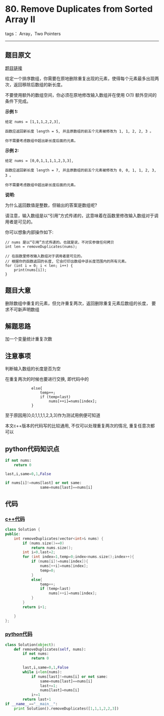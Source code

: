 # 80. Remove Duplicates from Sorted Array II

tags： Array，Two Pointers

---

## 题目原文
[题目链接](https://leetcode-cn.com/problems/remove-duplicates-from-sorted-array-ii/)

给定一个排序数组，你需要在原地删除重复出现的元素，使得每个元素最多出现两次，返回移除后数组的新长度。

不要使用额外的数组空间，你必须在原地修改输入数组并在使用 O(1) 额外空间的条件下完成。

**示例 1:**

```
给定 nums = [1,1,1,2,2,3],

函数应返回新长度 length = 5, 并且原数组的前五个元素被修改为 1, 1, 2, 2, 3 。

你不需要考虑数组中超出新长度后面的元素。
```

**示例 2:**

```
给定 nums = [0,0,1,1,1,1,2,3,3],

函数应返回新长度 length = 7, 并且原数组的前五个元素被修改为 0, 0, 1, 1, 2, 3, 3 。

你不需要考虑数组中超出新长度后面的元素。
```

**说明:**

为什么返回数值是整数，但输出的答案是数组呢?

请注意，输入数组是以“引用”方式传递的，这意味着在函数里修改输入数组对于调用者是可见的。

你可以想象内部操作如下:

```
// nums 是以“引用”方式传递的。也就是说，不对实参做任何拷贝
int len = removeDuplicates(nums);

// 在函数里修改输入数组对于调用者是可见的。
// 根据你的函数返回的长度, 它会打印出数组中该长度范围内的所有元素。
for (int i = 0; i < len; i++) {
    print(nums[i]);
}
```

## 题目大意
删除数组中重复的元素，但允许重复两次，返回删除重复元素后数组的长度，
要求不可新声明数组

## 解题思路
加一个变量统计重复次数

## 注意事项

判断输入数组的长度是否为空

在重复两次的时候也要进行交换, 即代码中的
```
            else{
                temp++;
                if (temp<last)
                    nums[++i]=nums[index];
            }
```

至于原因用[0,0,1,1,1,1,2,3,3]作为测试用例便可知道

本文c++版本的代码写的比较通用, 不仅可以处理重复两次的情况, 重复任意次都可以

## python代码知识点

```python
if not nums:
    return 0
```

```python
last,i,same=0,1,False
```

```python
if nums[i]!=nums[last] or not same:
                same=nums[last]==nums[i]
```

## 代码

### [c++代码](./src/cpp/RemoveDuplicatesFromSortedArrayII.cpp)

```c++
class Solution {
public:
    int removeDuplicates(vector<int>& nums) {
        if (nums.size()==0)
            return nums.size();
        int i=0,last=2;
        for (int index=1,temp=0;index<nums.size();index++){
            if (nums[i]!=nums[index]){
                nums[++i]=nums[index];
                temp=0;
            }
            else{
                temp++;
                if (temp<last)
                    nums[++i]=nums[index];
            }
        }
        return i+1;
        
    }
};
```

### [python代码](./src/python/RemoveDuplicatesFromSortedArrayII.py)
```python
class Solution(object):
    def removeDuplicates(self, nums):
        if not nums:
            return 0
        
        last,i,same=0,1,False
        while i<len(nums):
            if nums[last]!=nums[i] or not same:
                same=nums[last]==nums[i]
                last+=1;
                nums[last]=nums[i]
            i+=1
        return last+1
if __name__=="__main__":
    print Solution().removeDuplicates([1,1,1,2,2,3])
```
